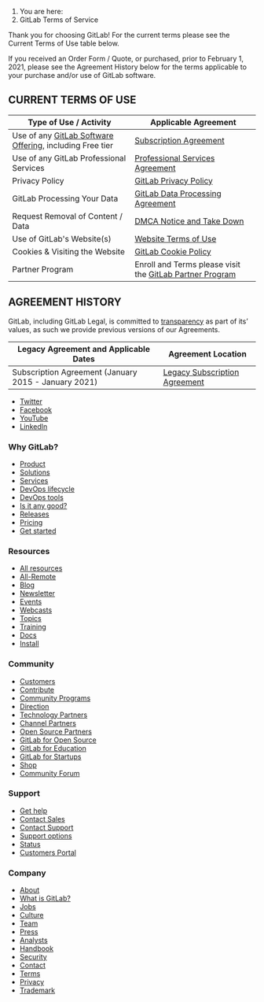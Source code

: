 1.  You are here:
2.  GitLab Terms of Service

Thank you for choosing GitLab! For the current terms please see the Current Terms of Use table below.

If you received an Order Form / Quote, or purchased, prior to February 1, 2021, please see the Agreement History below for the terms applicable to your purchase and/or use of GitLab software.

**CURRENT TERMS OF USE**
------------------------

| Type of Use / Activity | Applicable Agreement |
| --- | --- |
| Use of any [GitLab Software Offering](https://about.gitlab.com/pricing/), including Free tier | [Subscription Agreement](https://about.gitlab.com/handbook/legal/subscription-agreement/) |
| Use of any GitLab Professional Services | [Professional Services Agreement](https://about.gitlab.com/handbook/legal/professional-services-agreement/) |
| Privacy Policy | [GitLab Privacy Policy](https://about.gitlab.com/privacy/) |
| GitLab Processing Your Data | [GitLab Data Processing Agreement](https://about.gitlab.com/handbook/legal/data-processing-agreement/) |
| Request Removal of Content / Data | [DMCA Notice and Take Down](https://about.gitlab.com/handbook/dmca/) |
| Use of GitLab's Website(s) | [Website Terms of Use](https://about.gitlab.com/handbook/legal/policies/website-terms-of-use/) |
| Cookies & Visiting the Website | [GitLab Cookie Policy](https://about.gitlab.com/privacy/cookies/) |
| Partner Program | Enroll and Terms please visit the [GitLab Partner Program](https://partners.gitlab.com/English/) |

**AGREEMENT HISTORY**
---------------------

GitLab, including GitLab Legal, is committed to [transparency](https://about.gitlab.com/handbook/values/#transparency) as part of its’ values, as such we provide previous versions of our Agreements.

| Legacy Agreement and Applicable Dates | Agreement Location |
| --- | --- |
| Subscription Agreement (January 2015 - January 2021) | [Legacy Subscription Agreement](https://about.gitlab.com/terms/signature.html) |

*   [Twitter](https://twitter.com/gitlab)
*   [Facebook](https://www.facebook.com/gitlab)
*   [YouTube](https://www.youtube.com/channel/UCnMGQ8QHMAnVIsI3xJrihhg)
*   [LinkedIn](https://www.linkedin.com/company/gitlab-com)

### Why GitLab?

*   [Product](https://about.gitlab.com/stages-devops-lifecycle/)
*   [Solutions](https://about.gitlab.com/solutions/)
*   [Services](https://about.gitlab.com/services/)
*   [DevOps lifecycle](https://about.gitlab.com/stages-devops-lifecycle/)
*   [DevOps tools](https://about.gitlab.com/devops-tools/)
*   [Is it any good?](https://about.gitlab.com/is-it-any-good/)
*   [Releases](https://about.gitlab.com/releases/)
*   [Pricing](https://about.gitlab.com/pricing/)
*   [Get started](https://about.gitlab.com/get-started/)

### Resources

*   [All resources](https://about.gitlab.com/resources/)
*   [All-Remote](https://about.gitlab.com/company/culture/all-remote/)
*   [Blog](https://about.gitlab.com/blog/)
*   [Newsletter](https://about.gitlab.com/company/contact/)
*   [Events](https://about.gitlab.com/events/)
*   [Webcasts](https://about.gitlab.com/webcast/)
*   [Topics](https://about.gitlab.com/topics/)
*   [Training](https://about.gitlab.com/training/)
*   [Docs](https://docs.gitlab.com/)
*   [Install](https://about.gitlab.com/install/)

### Community

*   [Customers](https://about.gitlab.com/customers/)
*   [Contribute](https://about.gitlab.com/community/contribute/)
*   [Community Programs](https://about.gitlab.com/community/)
*   [Direction](https://about.gitlab.com/direction/)
*   [Technology Partners](https://about.gitlab.com/partners/)
*   [Channel Partners](https://about.gitlab.com/resellers/)
*   [Open Source Partners](https://about.gitlab.com/solutions/open-source/partners/)
*   [GitLab for Open Source](https://about.gitlab.com/solutions/open-source/)
*   [GitLab for Education](https://about.gitlab.com/solutions/education/)
*   [GitLab for Startups](https://about.gitlab.com/solutions/startups/)
*   [Shop](https://shop.gitlab.com/)
*   [Community Forum](https://forum.gitlab.com/)

### Support

*   [Get help](https://about.gitlab.com/get-help/)
*   [Contact Sales](https://about.gitlab.com/sales/)
*   [Contact Support](https://about.gitlab.com/support/#contact-support)
*   [Support options](https://about.gitlab.com/support/)
*   [Status](https://status.gitlab.com/)
*   [Customers Portal](https://customers.gitlab.com/)

### Company

*   [About](https://about.gitlab.com/company/)
*   [What is GitLab?](https://about.gitlab.com/what-is-gitlab/)
*   [Jobs](https://about.gitlab.com/jobs/)
*   [Culture](https://about.gitlab.com/company/culture/)
*   [Team](https://about.gitlab.com/company/team/)
*   [Press](https://about.gitlab.com/press/)
*   [Analysts](https://about.gitlab.com/analysts/)
*   [Handbook](https://about.gitlab.com/handbook/)
*   [Security](https://about.gitlab.com/security/)
*   [Contact](https://about.gitlab.com/company/contact/)
*   [Terms](https://about.gitlab.com/terms/)
*   [Privacy](https://about.gitlab.com/privacy/)
*   [Trademark](https://about.gitlab.com/handbook/marketing/corporate-marketing/brand-activation/brand-guidelines/#trademark)